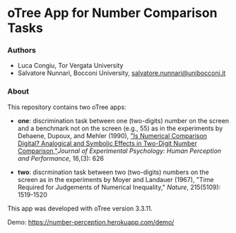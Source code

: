 # oTree App for Number Comparison Tasks

### Authors
* Luca Congiu, Tor Vergata University
* Salvatore Nunnari, Bocconi University, salvatore.nunnari@unibocconi.it

### About
This repository contains two oTree apps:

* **one**: discrimination task between one (two-digits) number on the screen and a benchmark not on the screen (e.g., 55) as in the experiments by Dehaene, Dupoux, and Mehler (1990), ["Is Numerical Comparison Digital? Analogical and Symbolic Effects in Two-Digit Number Comparison,"](https://citeseerx.ist.psu.edu/viewdoc/download?doi=10.1.1.408.3166&rep=rep1&type=pdf)*Journal of Experimental Psychology: Human Perception and Performance*, 16,(3): 626

* **two**: discrmination task between two (two-digits) numbers on the screen as in the experiments by Moyer and Landauer (1967), "Time Required for Judgements of Numerical Inequality," *Nature*, 215(5109): 1519-1520

This app was developed with oTree version 3.3.11.

Demo: https://number-perception.herokuapp.com/demo/
